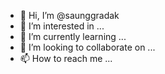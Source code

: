 - 👋 Hi, I’m @saunggradak
- 👀 I’m interested in ...
- 🌱 I’m currently learning ...
- 💞️ I’m looking to collaborate on ...
- 📫 How to reach me ...

<!---
saunggradak/saunggradak is a ✨ special ✨ repository because its `README.md` (this file) appears on your GitHub profile.
You can click the Preview link to take a look at your changes.
--->
